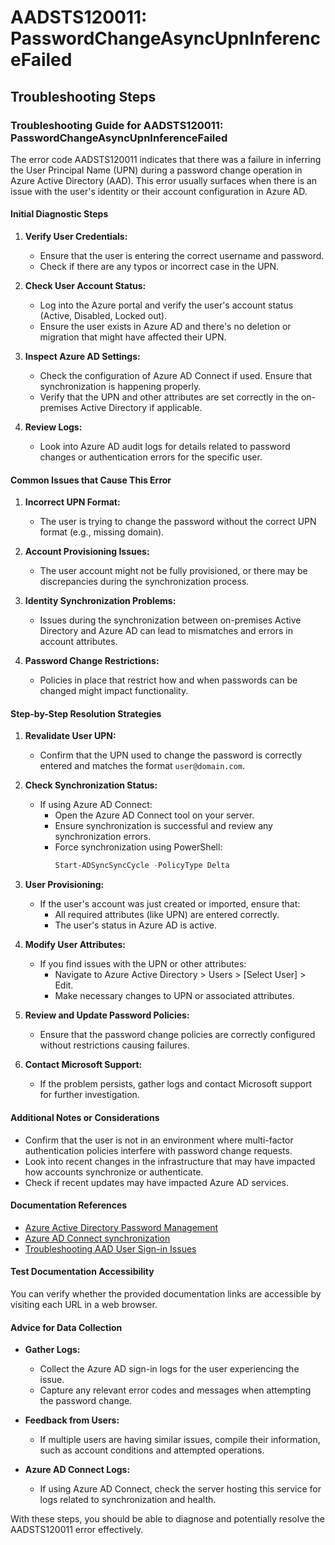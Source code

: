 
# AADSTS120011: PasswordChangeAsyncUpnInferenceFailed


## Troubleshooting Steps
### Troubleshooting Guide for AADSTS120011: PasswordChangeAsyncUpnInferenceFailed

The error code AADSTS120011 indicates that there was a failure in inferring the User Principal Name (UPN) during a password change operation in Azure Active Directory (AAD). This error usually surfaces when there is an issue with the user's identity or their account configuration in Azure AD.

#### Initial Diagnostic Steps
1. **Verify User Credentials:**
   - Ensure that the user is entering the correct username and password.
   - Check if there are any typos or incorrect case in the UPN.

2. **Check User Account Status:**
   - Log into the Azure portal and verify the user's account status (Active, Disabled, Locked out).
   - Ensure the user exists in Azure AD and there's no deletion or migration that might have affected their UPN.

3. **Inspect Azure AD Settings:**
   - Check the configuration of Azure AD Connect if used. Ensure that synchronization is happening properly.
   - Verify that the UPN and other attributes are set correctly in the on-premises Active Directory if applicable.

4. **Review Logs:**
   - Look into Azure AD audit logs for details related to password changes or authentication errors for the specific user. 

#### Common Issues that Cause This Error
1. **Incorrect UPN Format:**
   - The user is trying to change the password without the correct UPN format (e.g., missing domain).
  
2. **Account Provisioning Issues:**
   - The user account might not be fully provisioned, or there may be discrepancies during the synchronization process.

3. **Identity Synchronization Problems:**
   - Issues during the synchronization between on-premises Active Directory and Azure AD can lead to mismatches and errors in account attributes.

4. **Password Change Restrictions:**
   - Policies in place that restrict how and when passwords can be changed might impact functionality.

#### Step-by-Step Resolution Strategies
1. **Revalidate User UPN:**
   - Confirm that the UPN used to change the password is correctly entered and matches the format `user@domain.com`.

2. **Check Synchronization Status:**
   - If using Azure AD Connect:
     - Open the Azure AD Connect tool on your server.
     - Ensure synchronization is successful and review any synchronization errors.
     - Force synchronization using PowerShell: 
       ```powershell
       Start-ADSyncSyncCycle -PolicyType Delta
       ```

3. **User Provisioning:**
   - If the user's account was just created or imported, ensure that:
     - All required attributes (like UPN) are entered correctly.
     - The user's status in Azure AD is active.

4. **Modify User Attributes:**
   - If you find issues with the UPN or other attributes:
     - Navigate to Azure Active Directory > Users > [Select User] > Edit.
     - Make necessary changes to UPN or associated attributes.

5. **Review and Update Password Policies:**
   - Ensure that the password change policies are correctly configured without restrictions causing failures.
   
6. **Contact Microsoft Support:**
   - If the problem persists, gather logs and contact Microsoft support for further investigation.

#### Additional Notes or Considerations
- Confirm that the user is not in an environment where multi-factor authentication policies interfere with password change requests.
- Look into recent changes in the infrastructure that may have impacted how accounts synchronize or authenticate.
- Check if recent updates may have impacted Azure AD services.

#### Documentation References
- [Azure Active Directory Password Management](https://docs.microsoft.com/en-us/azure/active-directory/authentication/concept-password-management)
- [Azure AD Connect synchronization](https://docs.microsoft.com/en-us/azure/active-directory/hybrid/whatis-hybrid-identity)
- [Troubleshooting AAD User Sign-in Issues](https://docs.microsoft.com/en-us/azure/active-directory/enterprise-users/groups/active-directory-aad-groups)

#### Test Documentation Accessibility 
You can verify whether the provided documentation links are accessible by visiting each URL in a web browser.

#### Advice for Data Collection
- **Gather Logs:**
  - Collect the Azure AD sign-in logs for the user experiencing the issue.
  - Capture any relevant error codes and messages when attempting the password change.
  
- **Feedback from Users:**
  - If multiple users are having similar issues, compile their information, such as account conditions and attempted operations.

- **Azure AD Connect Logs:**
  - If using Azure AD Connect, check the server hosting this service for logs related to synchronization and health. 

With these steps, you should be able to diagnose and potentially resolve the AADSTS120011 error effectively.